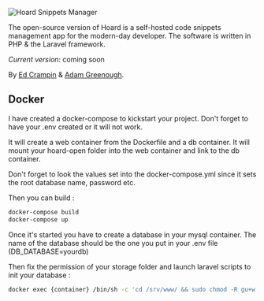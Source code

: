 ![Hoard Snippets Manager](http://i.imgur.com/Lh27x3h.png)

The open-source version of Hoard is a self-hosted code snippets management app for the modern-day developer. The software is written in PHP & the Laravel framework. 

*Current version*: coming soon

By [Ed Crampin](http://edcramp.in) & [Adam Greenough](http://adamgreenough.com).


## Docker
I have created a docker-compose to kickstart your project.
Don't forget to have your .env created or it will not work.

It will create a web container from the Dockerfile and a db container.
It will mount your hoard-open folder into the web container and link to the db container.

Don't forget to look the values set into the docker-compose.yml since it sets the root database name, password etc.

Then you can build :
```sh
docker-compose build
docker-compose up
```
Once it's started you have to create a database in your mysql container. The name of the database should be the one you put in your .env file (DB_DATABASE=yourdb)

Then fix the permission of your storage folder and launch laravel scripts to init your database :
```sh
docker exec {container} /bin/sh -c 'cd /srv/www/ && sudo chmod -R gu+w storage && php artisan migrate'
```
